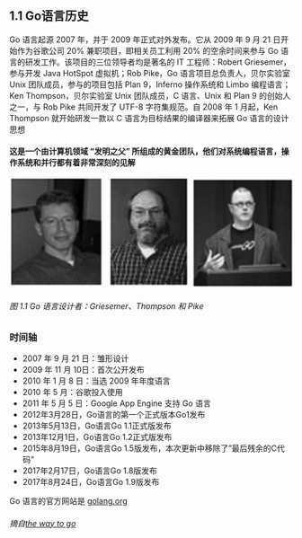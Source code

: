 ## 1.1 Go语言历史
Go 语言起源 2007 年，并于 2009 年正式对外发布。它从 2009 年 9 月 21 日开始作为谷歌公司 20% 兼职项目，即相关员工利用 20% 的空余时间来参与 Go 语言的研发工作。该项目的三位领导者均是著名的 IT 工程师：Robert Griesemer，参与开发 Java HotSpot 虚拟机；Rob Pike，Go 语言项目总负责人，贝尔实验室 Unix 团队成员，参与的项目包括 Plan 9，Inferno 操作系统和 Limbo 编程语言；Ken Thompson，贝尔实验室 Unix 团队成员，C 语言、Unix 和 Plan 9 的创始人之一，与 Rob Pike 共同开发了 UTF-8 字符集规范。自 2008 年 1 月起，Ken Thompson 就开始研发一款以 C 语言为目标结果的编译器来拓展 Go 语言的设计思想
#### 这是一个由计算机领域 “发明之父” 所组成的黄金团队，他们对系统编程语言，操作系统和并行都有着非常深刻的见解
![](founder.png)

###### 图 1.1 Go 语言设计者：Griesemer、Thompson 和 Pike

### 时间轴
- 2007 年 9 月 21 日：雏形设计
- 2009 年 11 月 10日：首次公开发布
- 2010 年 1 月 8 日：当选 2009 年年度语言
- 2010 年 5 月：谷歌投入使用
- 2011 年 5 月 5 日：Google App Engine 支持 Go 语言
- 2012年3月28日，Go语言的第一个正式版本Go1发布
- 2013年5月13日，Go语言Go 1.1正式版发布
- 2013年12月1日，Go语言Go 1.2正式版发布
- 2015年8月19日，Go语言Go 1.5版发布，本次更新中移除了”最后残余的C代码”
- 2017年2月17日，Go语言Go 1.8版发布
- 2017年8月24日，Go语言Go 1.9版发布

Go 语言的官方网站是 [golang.org]()


###### 摘自[the way to  go](https://github.com/Unknwon/the-way-to-go_ZH_CN/)